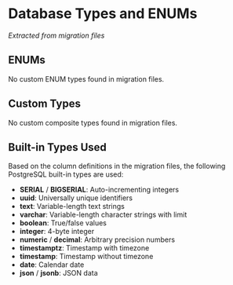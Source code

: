 # Database Types and ENUMs

*Extracted from migration files*

## ENUMs

No custom ENUM types found in migration files.

## Custom Types

No custom composite types found in migration files.

## Built-in Types Used

Based on the column definitions in the migration files, the following PostgreSQL built-in types are used:

- **SERIAL** / **BIGSERIAL**: Auto-incrementing integers
- **uuid**: Universally unique identifiers
- **text**: Variable-length text strings
- **varchar**: Variable-length character strings with limit
- **boolean**: True/false values
- **integer**: 4-byte integer
- **numeric** / **decimal**: Arbitrary precision numbers
- **timestamptz**: Timestamp with timezone
- **timestamp**: Timestamp without timezone
- **date**: Calendar date
- **json** / **jsonb**: JSON data
